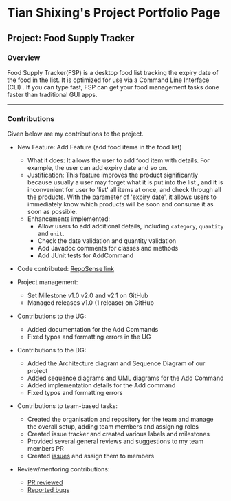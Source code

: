 # Tian Shixing's Project Portfolio Page
## Project: Food Supply Tracker

### Overview
Food Supply Tracker(FSP) is a desktop food list tracking the expiry date of the food in the list.
It is optimized for use via a Command Line Interface (CLI) . 
If you can type fast, FSP can get your food management tasks done faster than traditional GUI apps.

---

### Contributions
Given below are my contributions to the project.

+ New Feature: Add Feature (add food items in the food list)
  + What it does: It allows the user to add food item with details. For example, the user can add expiry date and so on. 
  + Justification: This feature improves the product significantly because usually a user may forget what it is put into the list
  , and it is inconvenient for user to 'list' all items at once, and check through all the products. 
  With the parameter of 'expiry date', it allows users to immediately know which products will be soon and consume it 
  as soon as possible. 
  + Enhancements implemented: 
    + Allow users to add additional details, including `category`, `quantity` and `unit`.
    + Check the date validation and quantity validation
    + Add Javadoc comments for classes and methods
    + Add JUnit tests for AddCommand

+ Code contributed: [RepoSense link](https://nus-cs2113-ay2223s2.github.io/tp-dashboard/?search=tsx0314&sort=groupTitle&sortWithin=title&timeframe=commit&mergegroup=&groupSelect=groupByRepos&breakdown=true&checkedFileTypes=docs~functional-code~test-code~other&since=2023-02-17&tabOpen=true&tabType=authorship&tabAuthor=tsx0314&tabRepo=AY2223S2-CS2113-W13-3%2Ftp%5Bmaster%5D&authorshipIsMergeGroup=false&authorshipFileTypes=docs~functional-code~test-code~other&authorshipIsBinaryFileTypeChecked=false&authorshipIsIgnoredFilesChecked=false)

+ Project management:
  + Set Milestone v1.0 v2.0 and v2.1 on GitHub
  + Managed releases v1.0 (1 release) on GitHub

+ Contributions to the UG: 
  + Added documentation for the Add Commands
  + Fixed typos and formatting errors in the UG

+ Contributions to the DG:
  + Added the Architecture diagram and Sequence Diagram of our project
  + Added sequence diagrams and UML diagrams for the Add Command
  + Added implementation details for the Add command
  + Fixed typos and formatting errors

+ Contributions to team-based tasks: 
  + Created the organisation and repository for the team and manage the overall setup, adding team members and assigning roles 
  + Created issue tracker and created various labels and milestones
  + Provided several general reviews and suggestions to my team members PR
  + Created [issues](https://github.com/AY2223S2-CS2113-W13-3/tp/issues?q=author%3Atsx0314) and assign them to members

+ Review/mentoring contributions:
  + [PR reviewed](https://github.com/AY2223S2-CS2113-W13-3/tp/issues?q=reviewed-by%3Atsx0314)
  + [Reported bugs](https://github.com/AY2223S2-CS2113-W13-3/tp/issues?q=author%3Atsx0314+label%3Atype.Bug)


